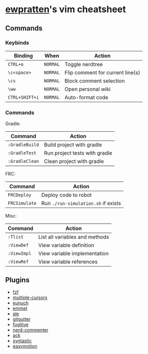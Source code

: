 # [ewpratten](https://github.com/ewpratten)'s vim cheatsheet

## Commands

### Keybinds

| Binding        | When     | Action                           |
|----------------|----------|----------------------------------|
| `CTRL+o`       | `NORMAL` | Toggle nerdtree                  |
| `\c<space>`    | `NORMAL` | Flip comment for current line(s) |
| `\cs`          | `NORMAL` | Block comment selection          |
| `\ww`          | `NORMAL` | Open personal wiki               |
| `CTRL+SHIFT+i` | `NORMAL` | Auto-format code                 |


### Commands

Gradle:

| Command        | Action                        |
|----------------|-------------------------------|
| `:GradleBuild` | Build project with gradle     |
| `:GradleTest`  | Run project tests with gradle |
| `:GradleClean` | Clean project with gradle     |

FRC:

| Command       | Action                              |
|---------------|-------------------------------------|
| `FRCDeploy`   | Deploy code to robot                |
| `FRCSimulate` | Run `./run-simulation.sh` if exists |

Misc:

| Command     | Action                         |
|-------------|--------------------------------|
| `:Tlist`    | List all variables and methods |
| `:ViewDef`  | View variable definition       |
| `:ViewImpl` | View variable implementation   |
| `:ViewRef`  | View variable references       |


## Plugins

 - [fzf](https://github.com/junegunn/fzf.vim#commands)
 - [multiple-cursors](https://github.com/terryma/vim-multiple-cursors#quick-start)
 - [eunuch](https://github.com/tpope/vim-eunuch#eunuchvim)
 - [emmet](https://github.com/mattn/emmet-vim#quick-tutorial)
 - [ale](https://github.com/dense-analysis/ale#asynchronous-lint-engine---)
 - [gitgutter](https://github.com/airblade/vim-gitgutter#activation)
 - [fugitive](https://github.com/tpope/vim-fugitive#fugitivevim)
 - [nerd-commenter](https://github.com/preservim/nerdcommenter#default-mappings)
 - [ack](https://github.com/mileszs/ack.vim#usage)
 - [syntastic](https://github.com/vim-syntastic/syntastic#introduction)
 - [easymotion](https://github.com/easymotion/vim-easymotion#usage-example-for-the-base-features)